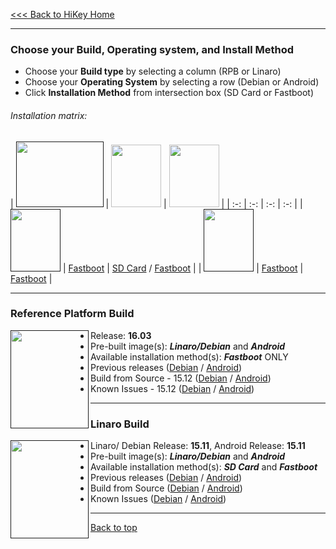 [<<< Back to HiKey Home](https://github.com/96boards/documentation/wiki/HiKey-Home)

***
### Choose your Build, Operating system, and Install Method

- Choose your **Build type** by selecting a column (RPB or Linaro)
- Choose your **Operating System** by selecting a row (Debian or Android)
- Click **Installation Method** from intersection box (SD Card or Fastboot)

###### Installation matrix:

|  [<img src="http://i.imgur.com/0e7lsoO.png" data-canonical-src="http://i.imgur.com/0e7lsoO.png" width="140" height="105" />]()   |  [<img src="http://i.imgur.com/jl4GG0d.png" data-canonical-src="http://i.imgur.com/jl4GG0d.png" width="80" height="100" />](https://github.com/96boards/documentation/wiki/HiKey-Crossroads#reference-platform-build)   |  [<img src="http://i.imgur.com/7rrS2JR.png" data-canonical-src="http://i.imgur.com/7rrS2JR.png" width="80" height="100" />](https://github.com/96boards/documentation/wiki/HiKey-Crossroads#reference-platform-build)   | 
| :-: | :-: | :-: | :-: |
| [<img src="http://i.imgur.com/OQGR5yY.png" data-canonical-src="http://i.imgur.com/OQGR5yY.png" width="80" height="100" />]() | [Fastboot](https://github.com/96boards/documentation/wiki/HiKey-RP-Debian-Download#your-build-choice) | [SD Card](https://github.com/96boards/documentation/wiki/HiKey-Linaro-Debian-Download#your-build-choice) / [Fastboot](https://github.com/96boards/documentation/wiki/HiKey-Linaro-Debian-Download#your-build-choice-1) |
| [<img src="http://i.imgur.com/7wy1996.png" data-canonical-src="http://i.imgur.com/7wy1996.png" width="80" height="100" />]() | [Fastboot]() | [Fastboot](https://github.com/96boards/documentation/wiki/HiKey-Linaro-Android-Download#your-build-choice) |

***
### Reference Platform Build

[<img align="left" src="http://i.imgur.com/jl4GG0d.png" data-canonical-src="http://i.imgur.com/jl4GG0d.png" width="125" height="157" />]()
- Release: **16.03**
- Pre-built image(s): _**Linaro/Debian**_ and _**Android**_
- Available installation method(s): _**Fastboot**_ ONLY
- Previous releases ([Debian](http://builds.96boards.org/releases/reference-platform/debian/hikey/) / [Android](http://builds.96boards.org/releases/reference-platform/aosp/hikey/))
- Build from Source - 15.12 ([Debian](https://github.com/96boards/documentation/wiki/CE-Debian-RPB-HiKey-15.12-Build) / [Android](https://github.com/96boards/documentation/wiki/CE-AOSP-RPB-HiKey-15.12-Build))
- Known Issues - 15.12 ([Debian](https://github.com/96boards/documentation/wiki/RPB-15.12-Known-Issues#debian) / [Android](https://github.com/96boards/documentation/wiki/RPB-15.12-Known-Issues#aosp))


***

### Linaro Build

[<img align="left" src="http://i.imgur.com/7rrS2JR.png" data-canonical-src="http://i.imgur.com/7rrS2JR.png" width="125" height="157" />]()
- Linaro/ Debian Release: **15.11**, Android Release: **15.11**
- Pre-built image(s): _**Linaro/Debian**_ and _**Android**_
- Available installation method(s): _**SD Card**_ and _**Fastboot**_
- Previous releases ([Debian](http://builds.96boards.org/releases/hikey/linaro/debian/) / [Android](http://builds.96boards.org/releases/hikey/linaro/aosp/))
- Build from Source ([Debian](https://github.com/96boards/documentation/wiki/HiKeyGettingStarted#bootloader-from-source) / [Android](https://github.com/96boards/documentation/wiki/HiKeyGettingStarted#aosp-build-from-source))
- Known Issues ([Debian]() / [Android]())

***

[Back to top](https://github.com/96boards/documentation/wiki/HiKey-Crossroads)
